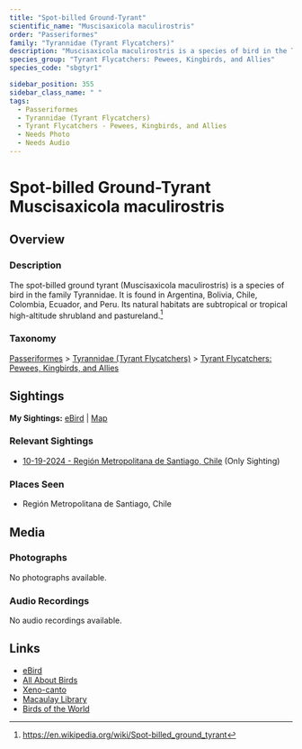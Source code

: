 ```yaml
---
title: "Spot-billed Ground-Tyrant"
scientific_name: "Muscisaxicola maculirostris"
order: "Passeriformes"
family: "Tyrannidae (Tyrant Flycatchers)"
description: "Muscisaxicola maculirostris is a species of bird in the Tyrannidae (Tyrant Flycatchers) family. It has been observed 1 times."
species_group: "Tyrant Flycatchers: Pewees, Kingbirds, and Allies"
species_code: "sbgtyr1"

sidebar_position: 355
sidebar_class_name: " "
tags: 
  - Passeriformes
  - Tyrannidae (Tyrant Flycatchers)
  - Tyrant Flycatchers - Pewees, Kingbirds, and Allies
  - Needs Photo
  - Needs Audio
---
```


# Spot-billed Ground-Tyrant <span className='sci_name'>Muscisaxicola maculirostris</span>

## Overview

### Description
The spot-billed ground tyrant (Muscisaxicola maculirostris) is a species of bird in the family Tyrannidae.
It is found in Argentina, Bolivia, Chile, Colombia, Ecuador, and Peru. Its natural habitats are subtropical or tropical high-altitude shrubland and pastureland.[^1]

[^1]: https://en.wikipedia.org/wiki/Spot-billed_ground_tyrant

### Taxonomy
[Passeriformes](/tags/passeriformes) > [Tyrannidae (Tyrant Flycatchers)](/tags/tyrannidae-tyrant-flycatchers) > [Tyrant Flycatchers: Pewees, Kingbirds, and Allies](/tags/tyrant-flycatchers-pewees-kingbirds-and-allies)


## Sightings

**My Sightings:** [eBird](https://ebird.org/lifelist?r=world&time=life&spp=sbgtyr1) | [Map](/map?species_code=sbgtyr1)

### Relevant Sightings

* [10-19-2024 - Región Metropolitana de Santiago, Chile](https://ebird.org/checklist/S199524251) (Only Sighting)

### Places Seen

* Región Metropolitana de Santiago, Chile



## Media
### Photographs
No photographs available.

### Audio Recordings
No audio recordings available.

## Links
* [eBird](https://ebird.org/species/sbgtyr1) 
* [All About Birds](https://www.allaboutbirds.org/guide/sbgtyr1) 
* [Xeno-canto](https://www.xeno-canto.org/species/muscisaxicola-maculirostris) 
* [Macaulay Library](https://search.macaulaylibrary.org/catalog?taxonCode=sbgtyr1&sort=rating_rank_desc)
* [Birds of the World](https://birdsoftheworld.org/bow/species/sbgtyr1)
